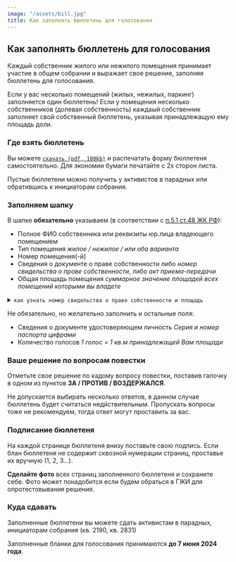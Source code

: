 ```yaml
---
image: "/assets/bill.jpg"
title: Как заполнять бюллетень для голосования
---
```


## Как заполнять бюллетень для голосования

Каждый собственник жилого или нежилого помещения принимает участие в общем собрании и выражает свое решение, заполняя бюллетень для голосования.

Если у вас несколько помещений (жилых, нежилых, паркинг) заполняется один бюллетень!
Если у помещения несколько собственников (долевая собственность) каждаый собственник заполняет свой собственный бюллетень, указывая принадлежащую ему площадь доли.

### Где взять бюллетень

Вы можете [`скачать (pdf, 100kb)`](https://drive.google.com/file/d/1lV0vgZRBLykdNu0kRlJOOOBy1VJr6MCt/view?usp=drive_link) и распечатать форму бюллетеня самостоятельно. Для экономии бумаги печатайте с 2х сторон листа.

Пустые бюллетени можно получить у активистов в парадных или обратившись к инициаторам собрания.

### Заполняем шапку

В шапке **обязательно** указываем (в соответствии с [п.5.1 ст.48 ЖК РФ](http://www.consultant.ru/document/cons_doc_LAW_51057/78e6e8e3d9a977c224533becce596cc290c5a7ec)):
- Полное ФИО собственника или реквизиты юр.лица владеющего помещением
- Тип помещения *жилое / нежилое / или оба варианта*
- Номер помещения(-й)
- Сведения о документе о праве собственности либо *номер свидельства о прове собственности*, либо *акт приема-передачи*
- Общая площадь помещения *суммарное значение площадей всех помещений которыми вы владете*
<p>
<details>
  <summary><code>как узнать номер свидельства о праве собственности и площадь</code></summary>
  <p></p>
  <blockquote>
  <h4>Номер свидетельтсва о праве собственности не является персональной информацией и доступен публично по запросу на сайте Росреестра</h4>
  <p>
    Если у вас на руках есть бумажная выписка из ЕГРН, то сведения о регистрации права указаны на второй странице в п.2 раздела 2 выписки ЕГРН.
  </p>  
  <p>
    Если бумажной выписки ЕГРН у вас нет, то узнать кадастровый номер, а так же сведения о документе о праве собственности и площадь помещения можно через электронный сервис <a href="https://lk.rosreestr.ru/eservices/real-estate-objects-online" target="_blank"><code>Справочная информация по объектам</code></a> Росреества. 
  </p>
  <p>
    Выберите тип поиска: <b>по адресу или кадастровому номеру</b>
    <br>
    Начните набирать адрес дома <b>Плесецкая, 10, <i>номер квартиры</i></b>
  </p>
  <p>
    Из найденых записей выберите вашу квартиру. При переходе по ссылке вы увидите все необходимые сведения.
  </p>
  <p>
    Если поиск по квартире выдаст несколько записей (кадастровых номеров), то зайдите в каждую запись и выберите ту, в которой будет строка <b>Сведения о правах и ограничениях (обременениях)</b>
  </p>  
  </blockquote>  
</details>
</p>

Не обязательно, но желательно заполнить и остальные поля:
- Сведения о документе удостоверяющем личность *Серия и номер паспорта цифрами*
- Количество голосов *1 голос = 1 кв.м принадлежащей Вам площади*

### Ваше решение по вопросам повестки
Отметьте свое решение по кадому вопросу повестки, поставив галочку в одном из пунктов **ЗА / ПРОТИВ / ВОЗДЕРЖАЛСЯ**.

Не допускается выбирать несколько ответов, в данном случае бюллетень будет считаться недйствительным. Пропускать вопросы тоже не рекомендуем, тогда ответ могут проставить за вас.

### Подписание бюллетеня
На каждой странице бюллетеня внизу поставьте свою подпись.
Если блан бюллетеня не содержит сквозной нумерации страниц, проставье их вручную (1, 2, 3...).

**Сделайте фото** всех страниц заполненного бюллетеня и сохраните себе. Фото может понадобится если будем обраться в ГЖИ для опротестовывания решения.

### Куда сдавать
Заполненные бюллетени вы можете сдать активистам в парадных, инициаторам собрания (кв. 2190, кв. 2831)

Заполненные бланки для голосования принимаются **до 7 июня 2024 года**.


